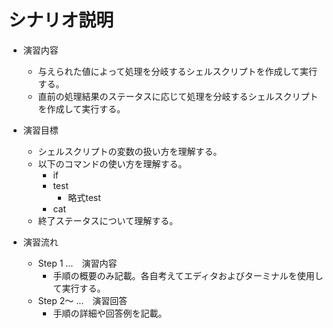 # シナリオ説明
- 演習内容
  - 与えられた値によって処理を分岐するシェルスクリプトを作成して実行する。
  - 直前の処理結果のステータスに応じて処理を分岐するシェルスクリプトを作成して実行する。

- 演習目標
  - シェルスクリプトの変数の扱い方を理解する。
  - 以下のコマンドの使い方を理解する。
    - if
    - test
      - 略式test
    - cat
  - 終了ステータスについて理解する。

- 演習流れ
  - Step 1 …　演習内容
    - 手順の概要のみ記載。各自考えてエディタおよびターミナルを使用して実行する。
  - Step 2～ …　演習回答
    - 手順の詳細や回答例を記載。